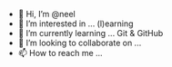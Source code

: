 - 👋 Hi, I’m @neel
- 👀 I’m interested in ... (l)earning
- 🌱 I’m currently learning ... Git & GitHub
- 💞️ I’m looking to collaborate on ...
- 📫 How to reach me ... 

<!---
maineel/maineel is a ✨ special ✨ repository because its `README.md` (this file) appears on your GitHub profile.
You can click the Preview link to take a look at your changes.
--->
